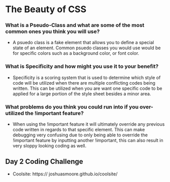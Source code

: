 # The Beauty of CSS
### What is a Pseudo-Class and what are some of the most common ones you think you will use?
* A psuedo class is a fake element that allows you to define a special state of an element. Common psuedo classes you would use would be for specific colors such as a background color, or font color. 
### What is Specificity and how might you use it to your benefit?
* Specificity is a scoring system that is used to determine which style of code will be utilized when there are multiple conflicting codes being written. This can be utilized when you are want one specific code to be applied for a large portion of the style sheet besides a minor area. 

### What problems do you think you could run into if you over-utilized the !important feature?
* When using the !important feature it will ultimately override any previous code written in regards to that specific element. This can make debugging very confusing due to only being able to override the !important feature by inputting another !important, this can also result in very sloppy looking coding as well.

   
    
     
## Day 2 Coding Challenge
 - Coolsite: https://  joshuasmoore.github.io/coolsite/